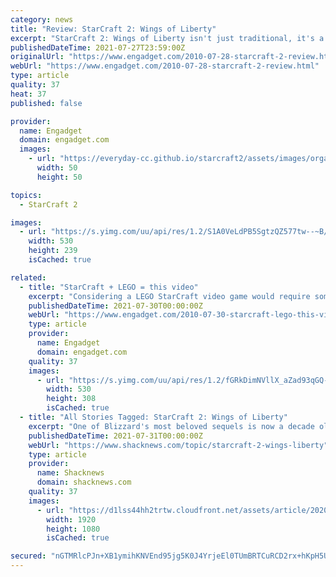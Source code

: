 ```yaml
---
category: news
title: "Review: StarCraft 2: Wings of Liberty"
excerpt: "StarCraft 2: Wings of Liberty isn't just traditional, it's a tradition. If any other company but Blizzard had simply put new graphics over the same old interface, it would have resulted in an ..."
publishedDateTime: 2021-07-27T23:59:00Z
originalUrl: "https://www.engadget.com/2010-07-28-starcraft-2-review.html"
webUrl: "https://www.engadget.com/2010-07-28-starcraft-2-review.html"
type: article
quality: 37
heat: 37
published: false

provider:
  name: Engadget
  domain: engadget.com
  images:
    - url: "https://everyday-cc.github.io/starcraft2/assets/images/organizations/engadget.com-50x50.jpg"
      width: 50
      height: 50

topics:
  - StarCraft 2

images:
  - url: "https://s.yimg.com/uu/api/res/1.2/S1A0VeLdPB5SgtzQZ577tw--~B/aD0yMzk7dz01MzA7YXBwaWQ9eXRhY2h5b24-/https://www.blogcdn.com/www.joystiq.com/media/2010/07/starcraft-2-logo-530.jpg"
    width: 530
    height: 239
    isCached: true

related:
  - title: "StarCraft + LEGO = this video"
    excerpt: "Considering a LEGO StarCraft video game would require some mind-bending collaboration (or buyout) between WBIE and Activision-Blizzard, we'll just have to experience the fantasy through some stop ..."
    publishedDateTime: 2021-07-30T00:00:00Z
    webUrl: "https://www.engadget.com/2010-07-30-starcraft-lego-this-video.html"
    type: article
    provider:
      name: Engadget
      domain: engadget.com
    quality: 37
    images:
      - url: "https://s.yimg.com/uu/api/res/1.2/fGRkDimNVllX_aZad93qGQ--~B/aD0zMDg7dz01MzA7YXBwaWQ9eXRhY2h5b24-/https://www.blogcdn.com/www.joystiq.com/media/2010/07/legostarcraft5302-play.png"
        width: 530
        height: 308
        isCached: true
  - title: "All Stories Tagged: StarCraft 2: Wings of Liberty"
    excerpt: "One of Blizzard's most beloved sequels is now a decade old and so there's a big anniversary sale across the StarCraft franchise. Was Blizzard's apology at BlizzCon 2019 enough, or will/are you ..."
    publishedDateTime: 2021-07-31T00:00:00Z
    webUrl: "https://www.shacknews.com/topic/starcraft-2-wings-liberty"
    type: article
    provider:
      name: Shacknews
      domain: shacknews.com
    quality: 37
    images:
      - url: "https://d1lss44hh2trtw.cloudfront.net/assets/article/2020/07/31/sc2-pc-deals_feature.jpg"
        width: 1920
        height: 1080
        isCached: true

secured: "nGTMRlcPJn+XB1ymihKNVEnd95jg5K0J4YrjeEl0TUmBRTCuRCD2rx+hKpH5UYwueqSTzAG3t5EPn0VwJ3DHg5auR0ac8CFBRm1Yp3O3R7DiEud4Hp2kXZiAH8aLsC+uf1b2Wgh14tRBARMpgx9P+BcvnuJKhYYeuhcUAkpRlRkPzN2vvPnJQAJBgUMMo+HAUvwpIPxNiV/pgG0n7MElPOQkqegjLviFK6FY7iW4+Y76WTY40VQpSPnEs5OnPI0t/NTDG5WSBQhK8guQfQABuslxDmrfvCivDwEo0I6FH/CKrihbTJw51IdUkkuRNg222T/FeDMocyEHWrulyYBwxZsWZkv43v9HdHLxD918yBc=;l2RTpGp0gqeyAiwfleiDYQ=="
---
```


